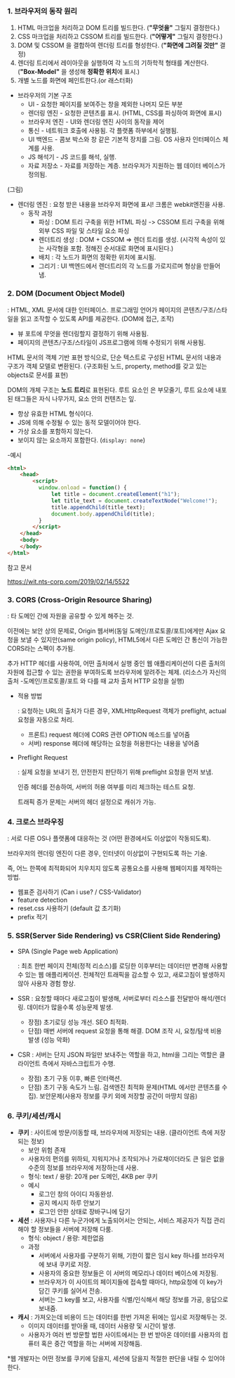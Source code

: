 ### 1. 브라우저의 동작 원리

1. HTML 마크업을 처리하고 DOM 트리를 빌드한다. (**"무엇을"** 그릴지 결정한다.)
2. CSS 마크업을 처리하고 CSSOM 트리를 빌드한다. (**"어떻게"** 그릴지 결정한다.)
3. DOM 및 CSSOM 을 결합하여 렌더링 트리를 형성한다. (**"화면에 그려질 것만"** 결정)
4. 렌더링 트리에서 레이아웃을 실행하여 각 노드의 기하학적 형태를 계산한다. (**"Box-Model"** 을 생성해 **정확한 위치**에 표시.)
5. 개별 노드를 화면에 페인트한다.(or 래스터화)



- 브라우저의 기본 구조
  - UI - 요청한 페이지를 보여주는 창을 제외한 나머지 모든 부분
  - 렌더링 엔진 - 요청한 콘텐츠를 표시. (HTML, CSS를 파싱하여 화면에 표시)
  - 브라우저 엔진 - UI와 렌더링 엔진 사이의 동작을 제어
  - 통신 - 네트워크 호출에 사용됨. 각 플랫폼 하부에서 실행됨.
  - UI 백엔드 - 콤보 박스와 창 같은 기본적 장치를 그림. OS 사용자 인터페이스 체계를 사용.
  - JS 해석기 - JS 코드를 해석, 실행.
  - 자료 저장소 - 자료를 저장하는 계층. 브라우저가 지원하는 웹 데이터 베이스가 정의됨.

(그림)

- 렌더링 엔진 : 요청 받은 내용을 브라우저 화면에 표시! 크롬은 webkit엔진을 사용. 
  - 동작 과정
    - 파싱 : DOM 트리 구축을 위한 HTML 파싱 -> CSSOM 트리 구축을  위해 외부 CSS 파일 및 스타일 요소 파싱
    - 렌더트리 생성 : DOM + CSSOM => 렌더 트리를 생성. (시각적 속성이 있는 사각형을 포함. 정해진 순서대로 화면에 표시된다.)
    - 배치 : 각 노드가 화면의 정확한 위치에 표시됨.
    - 그리기 : UI 백엔드에서 렌더트리의 각 노드를 가로지르며 형상을 만들어 냄.



### 2. DOM (Document Object Model)

: HTML, XML 문서에 대한 인터페이스. 프로그래밍 언어가 페이지의 콘텐츠/구조/스타일을 읽고 조작할 수 있도록 API를 제공한다. (DOM에 접근, 조작)

- 뷰 포트에 무엇을 렌더링할지 결정하기 위해 사용됨.
- 페이지의 콘텐츠/구조/스타일이 JS프로그램에 의해 수정되기 위해 사용됨.

HTML 문서의 객체 기반 표현 방식으로, 단순 텍스트로 구성된 HTML 문서의 내용과 구조가 객체 모델로 변환된다. (구조화된 노드, property, method를 갖고 있는 objects로 문서를 표현)

DOM의 개체 구조는 **노드 트리**로 표현된다. 루트 요소인 <html>은 부모줄기, 루트 요소에 내포된 태그들은 자식 나무가지, 요소 안의 컨텐츠는 잎.

- 항상 유효한 HTML 형식이다.
- JS에 의해 수정될 수 있는 동적 모델이어야 한다.
- 가상 요소를 포함하지 않는다.
- 보이지 않는 요소까지 포함한다. (`display: none`)



-예시

```html
<html>
    <head>
        <script>
          window.onload = function() {
              let title = document.createElement("h1");
              let title_text = document.createTextNode("Welcome!");
              title.appendChild(title_text);
              document.body.appendChild(title);
          }
        </script>
    </head>
    <body>
    </body>
</html>
```



참고 문서

https://wit.nts-corp.com/2019/02/14/5522



### 3. CORS (Cross-Origin Resource Sharing)

: 타 도메인 간에 자원을 공유할 수 있게 해주는 것.

이전에는 보안 상의 문제로, Origin 웹서버(동일 도메인/프로토콜/포트)에게만 Ajax 요청을 보낼 수 있지만(same origin policy), HTML5에서 다른 도메인 간 통신이 가능한 CORS라는 스펙이 추가됨.

추가 HTTP 헤더를 사용하여, 어떤 출처에서 실행 중인 웹 애플리케이션이 다른 출처의 자원에 접근할 수 있는 권한을 부여하도록 브라우저에 알려주는 체제. (리소스가 자신의 출처 -도메인/프로토콜/포트 와 다를 때 교차 출처 HTTP 요청을 실행)

- 적용 방법

  : 요청하는 URL의 출처가 다른 경우, XMLHttpRequest 객체가 preflight, actual 요청을 자동으로 처리. 

  - 프론트) request 헤더에 CORS 관련 OPTION 메소드를 넣어줌
  - 서버) response 헤더에 해당하는 요청을 허용한다는 내용을 넣어줌

- Preflight Request

  : 실제 요청을 보내기 전, 안전한지 판단하기 위해 preflight 요청을 먼저 보냄.

  인증 헤더를 전송하여, 서버의 허용 여부를 미리 체크하는 테스트 요청.

  트래픽 증가 문제는 서버의 헤더 설정으로 캐쉬가 가능.



### 4. 크로스 브라우징

: 서로 다른 OS나 플랫폼에 대응하는 것 (어떤 환경에서도 이상없이 작동되도록). 

브라우저의 렌더링 엔진이 다른 경우, 인터넷이 이상없이 구현되도록 하는 기술. 

즉, 어느 한쪽에 최적화되어 치우치지 않도록 공통요소를 사용해 웹페이지를 제작하는 방법.

- 웹표준 검사하기 (Can i use? / CSS-Validator)
- feature detection
- reset.css 사용하기 (default 값 초기화)
- prefix 적기



### 5. SSR(Server Side Rendering) vs CSR(Client Side Rendering)

- SPA (Single Page web Application)

  : 최초 한번 페이지 전체(정적 리소스)를 로딩한 이후부터는 데이터만 변경해 사용할 수 있는 웹 애플리케이션. 전체적인 트래픽을 감소할 수 있고, 새로고침이 발생하지 않아 사용자 경험 향상.

- SSR : 요청할 때마다 새로고침이 발생해, 서버로부터 리소스를 전달받아 해석/렌더링. 데이터가 많을수록 성능문제 발생.

  - 장점) 초기로딩 성능 개선. SEO 최적화.
  - 단점) 매번 서버에 request 요청을 통해 해결. DOM 조작 시, 요청/탐색 비용 발생 (성능 악화)

- CSR : 서버는 단지 JSON 파일만 보내주는 역할을 하고, html을 그리는 역할은 클라이언트 측에서 자바스크립트가 수행.

  - 장점) 초기 구동 이후, 빠른 인터랙션.
  - 단점) 초기 구동 속도가 느림. 검색엔진 최적화 문제(HTML 에서만 콘텐츠를 수집). 보안문제(사용자 정보를 쿠키 외에 저장할 공간이 마땅치 않음)



### 6. 쿠키/세션/캐시

- **쿠키** : 사이트에 방문/이동할 때, 브라우저에 저장되는 내용. (클라이언트 측에 저장되는 정보) 
  - 보안 위험 존재
  - 사용자의 편의를 위하되, 지워지거나 조작되거나 가로채이더라도 큰 일은 없을 수준의 정보를 브라우저에 저장하는데 사용. 
  - 형식: text / 용량: 20개 per 도메인, 4KB per 쿠키
  - 예시
    - 로그인 창의 아이디 자동완성.
    - 공지 메시지 하루 안보기
    - 로그인 안한 상태로 장바구니에 담기
- **세션** : 사용자나 다른 누군가에게 노출되어서는 안되는, 서비스 제공자가 직접 관리해야 할 정보들을 서버에 저장해 다룸. 
  - 형식: object / 용량: 제한없음
  - 과정
    - 서버에서 사용자를 구분하기 위해, 기한이 짧은 임시 key 하나를 브라우저에 보내 쿠키로 저장. 
    - 사용자의 중요한 정보들은 이 서버의 메모리나 데이터 베이스에 저장됨. 
    - 브라우저가 이 사이트의 페이지들에 접속할 때마다, http요청에 이 key가 담긴 쿠키를 실어서 전송.
    - 서버는 그 key를 보고, 사용자를 식별/인식해서 해당 정보를 가공, 응답으로 보내줌.
- **캐시** : 가져오는데 비용이 드는 데이터를 한번 가져온 뒤에는 임시로 저장해두는 것. 
  - 이미지 데이터를 받아올 때, 데이터 사용량 및 시간이 발생. 
  - 사용자가 여러 번 방문할 법한 사이트에서는 한 번 받아온 데이터를 사용자의 컴퓨터 혹은 중간 역할을 하는 서버에 저장해둠.

*웹 개발자는 어떤 정보를 쿠키에 담을지, 세션에 담을지 적절한 판단을 내릴 수 있어야 한다.